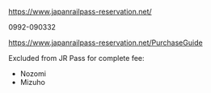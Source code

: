 https://www.japanrailpass-reservation.net/

0992-090332

https://www.japanrailpass-reservation.net/PurchaseGuide

Excluded from JR Pass for complete fee:  
 - Nozomi
 - Mizuho

